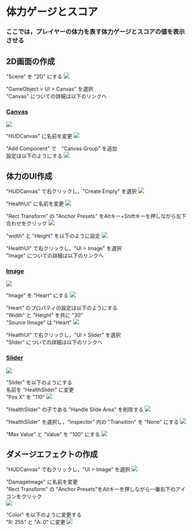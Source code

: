 # 体力ゲージとスコア
### ここでは，プレイヤーの体力を表す体力ゲージとスコアの値を表示させる
## 2D画面の作成
"Scene" を "2D" にする
<img src="../img/Health-HUD/change-2D.png">

"GameObject > UI > Canvas" を選択<br>
"Canvas" についての詳細は以下のリンクへ
### [Canvas](https://docs.unity3d.com/ja/current/Manual/class-Canvas.html)
<img src="../img/Health-HUD/create-canvas.png">

"HUDCanvas" に名前を変更
<img src="../img/Health-HUD/rename-canvas.png">

"Add Component" で　"Canvas Group" を追加<br>
設定は以下のようにする
<img src="../img/Health-HUD/add-component-canvas-group.png">

## 体力のUI作成
"HUDCanvas" で右クリックし，"Create Empty" を選択
<img src="../img/Health-HUD/HUDcanvas-create-children.png">

"HealthUI" に名前を変更
<img src="../img/Health-HUD/rename-children.png">

"Rect Transform" の "Anchor Presets" をAltキー+Shiftキーを押しながら左下合わせをクリック
<img src="../img/Health-HUD/layout-select.png">

"width" と "Height" を以下のように設定
<img src="../img/Health-HUD/change-width-height.png">

"HealthUI" で右クリックし，"UI > Image" を選択<br>
"Image" についての詳細は以下のリンクへ
### [Image](https://docs.unity3d.com/ja/current/Manual/script-Image.html)
<img src="../img/Health-HUD/create-healthUI-img.png">

"Image" を "Heart" にする
<img src="../img/Health-HUD/rename-heart.png">

"Heart" のプロパティの設定は以下のようにする<br>
"Width" と "Height" を共に "30"<br>
"Source IImage" は "Heart"
<img src="../img/Health-HUD/image-param.png">

"HealthUI" で右クリックし，"UI > Slider" を選択<br>
"Slider" についての詳細は以下のリンクへ
### [Slider](https://docs.unity3d.com/ja/current/Manual/script-Slider.html)
<img src="../img/Health-HUD/create-slider.png">

"Slider" を以下のようにする<br>
名前を "HealthSlider" に変更<br>
"Pos X" を "110"
<img src="../img/Health-HUD/Slider-change-param.png">

"HealthSlider" の子である "Handle Slide Area" を削除する
<img src="../img/Health-HUD/HandleSlideArea-delete.png">

"HealthSlider" を選択し，"Inspector" 内の "Transition" を "None" にする
<img src="../img/Health-HUD/transition-mode-none.png">

"Max Value" と "Value" を "100" にする
<img src="../img/Health-HUD/health-value.png">

## ダメージエフェクトの作成
"HUDCanvas" で右クリックし，"UI > Image" を選択
<img src="../img/Health-HUD/create-damage.png">

"DamageImage" に名前を変更<br>
"Rect Transform" の "Anchor Presets"をAltキーを押しながら一番右下のアイコンをクリック<br>
<img src="../img/Health-HUD/create-damage-img.png">

"Color" を以下のように変更する<br>
"R: 255" と "A: 0" に変更
<img src="../img/Health-HUD/change-color.png">
